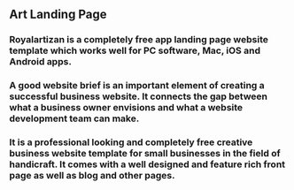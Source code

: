 
## Art Landing Page
### Royalartizan is a completely free app landing page website template which works well for PC software, Mac, iOS and Android apps.
### A good website brief is an important element of creating a successful business website. It connects the gap between what a business owner envisions and what a website development team can make.
### It is a professional looking and completely free creative business website template for small businesses in the field of handicraft. It comes with a well designed and feature rich front page as well as blog and other pages.
